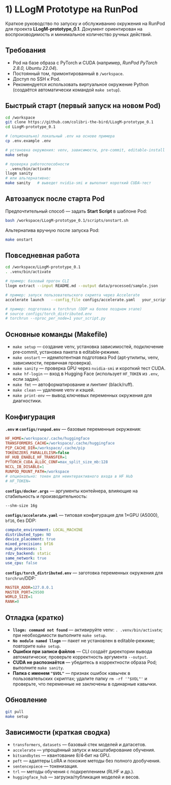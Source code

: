 # 1) LLogM Prototype на RunPod

Краткое руководство по запуску и обслуживанию окружения на RunPod для проекта **LLogM-prototype_0.1**. Документ ориентирован на воспроизводимость и минимальное количество ручных действий.

## Требования
- Pod на базе образа с PyTorch и CUDA (например, *RunPod PyTorch 2.8.0, Ubuntu 22.04*).
- Постоянный том, примонтированный в `/workspace`.
- Доступ по SSH к Pod.
- Рекомендуется использовать виртуальное окружение Python (создаётся автоматически командой `make setup`).

## Быстрый старт (первый запуск на новом Pod)
```bash
cd /workspace
git clone https://github.com/colibri-the-bird/LLogM-prototype_0.1
cd LLogM-prototype_0.1

# (опционально) локальный .env на основе примера
cp .env.example .env

# установка окружения: venv, зависимости, pre-commit, editable‑install
make setup

# проверка работоспособности
. .venv/bin/activate
llogm sanity
# или альтернативно:
make sanity   # выведет nvidia-smi и выполнит короткий CUDA‑тест
```

## Автозапуск после старта Pod
Предпочтительный способ — задать **Start Script** в шаблоне Pod:
```bash
bash /workspace/LLogM-prototype_0.1/scripts/onstart.sh
```
Альтернатива вручную после запуска Pod:
```bash
make onstart
```

## Повседневная работа
```bash
cd /workspace/LLogM-prototype_0.1
. .venv/bin/activate

# пример: базовый прогон CLI
llogm extract --input README.md --output data/processed/sample.json

# пример: запуск пользовательского скрипта через Accelerate
accelerate launch   --config_file configs/accelerate.yaml   your_script.py --arg1 foo --arg2 bar

# пример: подготовка к torchrun (DDP на более позднем этапе)
# source configs/torch_distributed.env
# torchrun --nproc_per_node=1 your_script.py
```

## Основные команды (Makefile)
- `make setup` — создание venv, установка зависимостей, подключение pre‑commit, установка пакета в editable‑режиме.
- `make onstart` — идемпотентная подготовка Pod (apt‑утилиты, venv, зависимости, первичная проверка).
- `make sanity` — проверка GPU через `nvidia-smi` и короткий тест CUDA.
- `make hf-login` — вход в Hugging Face (использует `HF_TOKEN` из `.env`, если задан).
- `make fmt` — автоформатирование и линтинг (black/ruff).
- `make clean` — удаление venv и кэшей.
- `make print-env` — вывод ключевых переменных окружения для диагностики.

## Конфигурация
**`.env` и `configs/runpod.env`** — базовые переменные окружения:
```ini
HF_HOME=/workspace/.cache/huggingface
TRANSFORMERS_CACHE=/workspace/.cache/huggingface
PIP_CACHE_DIR=/workspace/.cache/pip
TOKENIZERS_PARALLELISM=false
HF_HUB_ENABLE_HF_TRANSFER=1
PYTORCH_CUDA_ALLOC_CONF=max_split_size_mb:128
NCCL_IB_DISABLE=1
RUNPOD_MOUNT_PATH=/workspace
# опционально: токен для неинтерактивного входа в HF Hub
# HF_TOKEN=
```

**`configs/docker.args`** — аргументы контейнера, влияющие на стабильность и производительность:
```text
--shm-size 16g
```

**`configs/accelerate.yaml`** — типовая конфигурация для 1×GPU (A5000), `bf16`, без DDP:
```yaml
compute_environment: LOCAL_MACHINE
distributed_type: NO
device_placement: true
mixed_precision: bf16
num_processes: 1
rdzv_backend: static
same_network: true
use_cpu: false
```

**`configs/torch_distributed.env`** — заготовка переменных окружения для `torchrun`/DDP:
```ini
MASTER_ADDR=127.0.0.1
MASTER_PORT=29500
WORLD_SIZE=1
RANK=0
```

## Отладка (кратко)
- **`llogm: command not found`** — активируйте venv: `. .venv/bin/activate`; при необходимости выполните `make setup`.
- **`No module named llogm`** — пакет не установлен в editable‑режиме; повторите `make setup`.
- **Ошибки при записи файлов** — CLI создаёт директории вывода автоматически; проверьте корректность аргумента `--output`.
- **CUDA не распознаётся** — убедитесь в корректности образа Pod; выполните `make sanity`.
- **Папка с именем `"$VOL"`** — признак ошибок кавычек в пользовательских скриптах; удалите папку `rm -rf '"$VOL"'` и проверьте, что переменные не заключены в одинарные кавычки.

## Обновление
```bash
git pull
make setup
```

## Зависимости (краткая сводка)
- `transformers`, `datasets` — базовый стек моделей и датасетов.
- `accelerate` — упрощённый запуск и масштабирование обучения.
- `bitsandbytes` — квантование 8/4‑бит на GPU.
- `peft` — адаптеры LoRA и похожие методы без полного дообучения.
- `sentencepiece` — токенизация.
- `trl` — методы обучения с подкреплением (RLHF и др.).
- `huggingface_hub` — загрузка/публикация моделей и весов.
